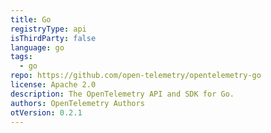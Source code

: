 ```yaml
---
title: Go
registryType: api
isThirdParty: false
language: go
tags:
  - go
repo: https://github.com/open-telemetry/opentelemetry-go
license: Apache 2.0
description: The OpenTelemetry API and SDK for Go.
authors: OpenTelemetry Authors
otVersion: 0.2.1
---
```


